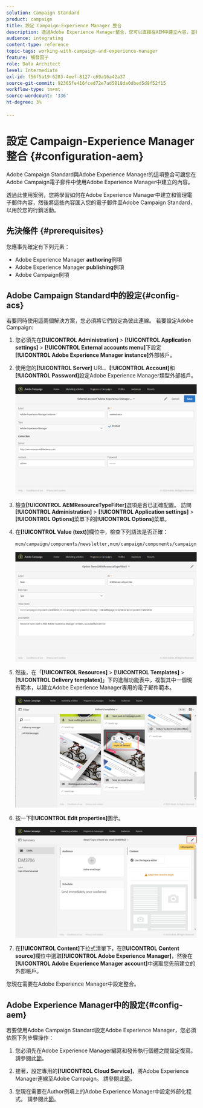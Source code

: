 ```yaml
---
solution: Campaign Standard
product: campaign
title: 設定 Campaign-Experience Manager 整合
description: 透過Adobe Experience Manager整合，您可以直接在AEM中建立內容，並稍後在Adobe Campaign中使用。
audience: integrating
content-type: reference
topic-tags: working-with-campaign-and-experience-manager
feature: 觸發因子
role: Data Architect
level: Intermediate
exl-id: f56f5a19-6283-4eef-8127-c69a16a42a37
source-git-commit: 92365fe416fced72e7ad5818da0dbed5d8f52f15
workflow-type: tm+mt
source-wordcount: '336'
ht-degree: 3%

---
```


# 設定 Campaign-Experience Manager 整合 {#configuration-aem}

Adobe Campaign Standard與Adobe Experience Manager的這項整合可讓您在Adobe Campaign電子郵件中使用Adobe Experience Manager中建立的內容。

透過此使用案例，您將學習如何在Adobe Experience Manager中建立和管理電子郵件內容，然後將這些內容匯入您的電子郵件至Adobe Campaign Standard，以用於您的行銷活動。

## 先決條件 {#prerequisites}

您應事先確定有下列元素：

* Adobe Experience Manager **authoring**&#x200B;例項
* Adobe Experience Manager **publishing**&#x200B;例項
* Adobe Campaign例項

## Adobe Campaign Standard中的設定{#config-acs}

若要同時使用這兩個解決方案，您必須將它們設定為彼此連線。
若要設定Adobe Campaign:

1. 您必須先在&#x200B;**[!UICONTROL Administration]** > **[!UICONTROL Application settings]** > **[!UICONTROL External accounts menu]**&#x200B;下設定&#x200B;**[!UICONTROL Adobe Experience Manager instance]**&#x200B;外部帳戶。

1. 使用您的&#x200B;**[!UICONTROL Server]** URL、**[!UICONTROL Account]**&#x200B;和&#x200B;**[!UICONTROL Password]**&#x200B;設定Adobe Experience Manager類型外部帳戶。

   ![](assets/aem_1.png)

1. 檢查&#x200B;**[!UICONTROL AEMResourceTypeFilter]**&#x200B;選項是否已正確配置。 訪問&#x200B;**[!UICONTROL Administration]** > **[!UICONTROL Application settings]** > **[!UICONTROL Options]**&#x200B;菜單下的&#x200B;**[!UICONTROL Options]**&#x200B;菜單。

1. 在&#x200B;**[!UICONTROL Value (text)]**&#x200B;欄位中，檢查下列語法是否正確：

   ```
   mcm/campaign/components/newsletter,mcm/campaign/components/campaign_newsletterpage,mcm/neolane/components/newsletter
   ```

   ![](assets/aem_2.png)

1. 然後，在「**[!UICONTROL Resources]** > **[!UICONTROL Templates]** > **[!UICONTROL Delivery templates]**」下的進階功能表中，複製其中一個現有範本，以建立Adobe Experience Manager專用的電子郵件範本。

   ![](assets/aem_3.png)

1. 按一下&#x200B;**[!UICONTROL Edit properties]**&#x200B;圖示。

   ![](assets/aem_4.png)

1. 在&#x200B;**[!UICONTROL Content]**&#x200B;下拉式清單下，在&#x200B;**[!UICONTROL Content source]**&#x200B;欄位中選取&#x200B;**[!UICONTROL Adobe Experience Manager]**，然後在&#x200B;**[!UICONTROL Adobe Experience Manager account]**&#x200B;中選取您先前建立的外部帳戶。

您現在需要在Adobe Experience Manager中設定整合。

## Adobe Experience Manager中的設定{#config-aem}

若要使用Adobe Campaign Standard設定Adobe Experience Manager，您必須依照下列步驟操作：

1. 您必須先在Adobe Experience Manager編寫和發佈執行個體之間設定復寫。 請參閱此[節](https://experienceleague.adobe.com/docs/experience-manager-65/administering/integration/campaignstandard.html#configuring-adobe-experience-manager)。

1. 接著，設定專用的&#x200B;**[!UICONTROL Cloud Service]**，將Adobe Experience Manager連線至Adobe Campaign。 請參閱此[節](https://experienceleague.adobe.com/docs/experience-manager-65/administering/integration/campaignstandard.html#connecting-aem-to-adobe-campaign)。

1. 您現在需要在Author例項上的Adobe Experience Manager中設定外部化程式。 請參閱此[節](https://experienceleague.adobe.com/docs/experience-manager-65/administering/integration/campaignstandard.html#configuring-the-externalizer)。
